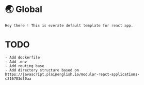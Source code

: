 # 🌏 Global
    Hey there ! This is everate default template for react app.
# TODO
    - Add dockerfile
    - Add .env
    - Add routing base
    - Add directory structure based on https://javascript.plainenglish.io/modular-react-applications-c316783df0aa